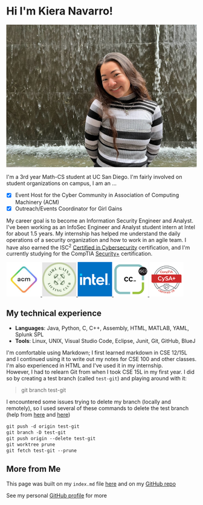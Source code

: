# Hi I'm Kiera Navarro!

[<img src="IMG_0706.jpg">]()

I'm a 3rd year Math-CS student at UC San Diego. I'm fairly involved on student organizations on campus, I am an ...
- [X] Event Host for the Cyber Community in Association of Computing Machinery (ACM) 
- [X] Outreach/Events Coordinator for Girl Gains

My career goal is to become an Information Security Engineer and Analyst. I've been working as an InfoSec Engineer and Analyst student intern at Intel for about 1.5 years. My internship has helped me understand the daily operations of a security organization and how to work in an agile team. I have also earned the ISC<sup>2</sup> [Certified in Cybersecurity](https://www.isc2.org/certified-in-cybersecurity?filter=featured&searchRoot=A82B5ABE5FF04271998AE8A4B5D7DEFD) certification, and I'm currently studying for the CompTIA [Security+](https://www.comptia.org/certifications/security) certification. 

<html>
  <p>
   <a href="https://acmucsd.com/">
    <img src="ACM.jpg" width="18%">
   </a>
   <a href="https://www.instagram.com/girlgainsucsd/">
    <img src="GG.png" width="18%">
   </a>
   <a href="https://www.intel.com/content/www/us/en/homepage.html">
    <img src="Intel.png" width="18%">
   </a>
   <a href="https://www.isc2.org/certified-in-cybersecurity?filter=featured&searchRoot=A82B5ABE5FF04271998AE8A4B5D7DEFD">
    <img src="CC.png" width="18%">
   </a>
   <a href="https://www.comptia.org/certifications/security">
    <img src="Sec+.png" width="18%">
   </a>
</p>
</html>

## My technical experience

* **Languages**: Java, Python, C, C++, Assembly, HTML, MATLAB, YAML, Splunk SPL
* **Tools**: Linux, UNIX, Visual Studio Code, Eclipse, Junit, Git, GitHub, BlueJ 

I'm comfortable using Markdown; I first learned markdown in CSE 12/15L and I continued using it to write out my notes for CSE 100 and other classes. I'm also experienced in HTML and I've used it in my internship. <br>
However, I had to relearn Git from when I took CSE 15L in my first year. I did so by creating a test branch (called `test-git`) and playing around with it:
> git branch test-git

I encountered some issues trying to delete my branch (locally and remotely), so I used several of these commands to delete the test branch (help from [here](https://www.git-tower.com/learn/git/faq/delete-remote-branch) and [here](https://stackoverflow.com/questions/2003505/how-do-i-delete-a-git-branch-locally-and-remotely))
```
git push -d origin test-git
git branch -D test-git
git push origin --delete test-git
git worktree prune
git fetch test-git --prune
```

## More from Me

This page was built on my `index.md` file [here](https://github.com/kieraliz/cse110/blob/main/index.md) and on my [GitHub repo](https://github.com/kieraliz/cse110)

See my personal [GitHub profile](https://github.com/kieraliz) for more
